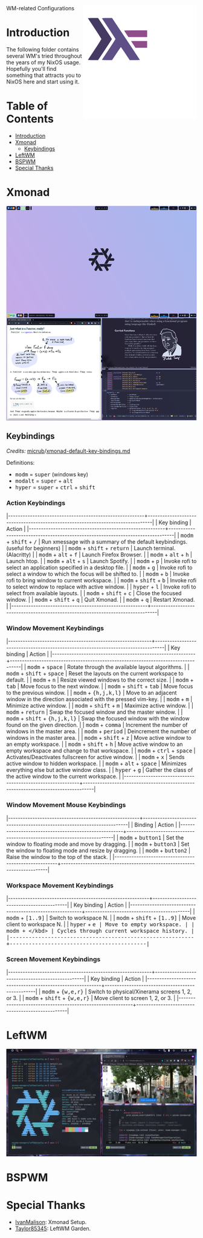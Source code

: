 <div style="font-size:30">
  <img alt="Xmonad Desktop" src="../../assets/Haskell.svg" align="right" width="300" height="300">
  WM-related Configurations
</div>

# Introduction
The following folder contains several WM's tried throughout the years of my NixOS usage. Hopefully you'll find something that attracts you to NixOS here and start using it.

# Table of Contents
- [Introduction](#introduction)
- [Xmonad](#xmonad)
  - [Keybindings](#keybindings)
- [LeftWM](#leftwm)
- [BSPWM](#bspwm)
- [Special Thanks](#special-thanks)

# Xmonad
<img alt="Xmonad Desktop" src="../../assets/xmonad-desktop.png" align="center">

## Keybindings
*Credits:* [micrub](https://gist.github.com)/[xmonad-default-key-bindings.md](https://gist.github.com/micrub/aeebe7eb4d2df9e5e203e76a0fd89542)

Definitions:
- <kbd>modm</kbd> = <kbd>super</kbd> (windows key)
- <kbd>modalt</kbd> = <kbd>super</kbd> + <kbd>alt</kbd>
- <kbd>hyper</kbd> = <kbd>super</kbd> + <kbd>ctrl</kbd> + <kbd>shift</kbd>

### Action Keybindings
|--------------------------------------------------------+--------------------------------------------------------------------------------|
| Key binding                                            | Action                                                                         |
|--------------------------------------------------------+--------------------------------------------------------------------------------|
| <kbd>modm</kbd> + <kbd>shift</kbd> + <kbd>/</kbd>      | Run xmessage with a summary of the default keybindings. (useful for beginners) |
| <kbd>modm</kbd> + <kbd>shift</kbd> + <kbd>return</kbd> | Launch terminal. (Alacritty)                                                   |
| <kbd>modm</kbd> + <kbd>alt</kbd> + <kbd>f</kbd>        | Launch Firefox Browser.                                                        |
| <kbd>modm</kbd> + <kbd>alt</kbd> + <kbd>h</kbd>        | Launch htop.                                                                   |
| <kbd>modm</kbd> + <kbd>alt</kbd> + <kbd>s</kbd>        | Launch Spotify.                                                                |
| <kbd>modm</kbd> + <kbd>p</kbd>                         | Invoke rofi to select an application specified in a desktop file.              |
| <kbd>modm</kbd> + <kbd>g</kbd>                         | Invoke rofi to select a window to which the focus will be shifted to.          |
| <kbd>modm</kbd> + <kbd>b</kbd>                         | Invoke rofi to bring window to current workspace.                              |
| <kbd>modm</kbd> + <kbd>shift</kbd> + <kbd>b</kbd>      | Invoke rofi to select window to replace with active window.                    |
| <kbd>hyper</kbd> + <kbd>l</kbd>                        | Invoke rofi to select from available layouts.                                  |
| <kbd>modm</kbd> + <kbd>shift</kbd> + <kbd>c</kbd>      | Close the focused window.                                                      |
| <kbd>modm</kbd> + <kbd>shift</kbd> + <kbd>q</kbd>      | Quit Xmonad.                                                                   |
| <kbd>modm</kbd> + <kbd>q</kbd>                         | Restart Xmonad.                                                                |
|--------------------------------------------------------+--------------------------------------------------------------------------------|

### Window Movement Keybindings
|-----------------------------------------------------------+----------------------------------------------------------------------------------|
| Key binding                                               | Action                                                                           |
|-----------------------------------------------------------+----------------------------------------------------------------------------------|
| <kbd>modm</kbd> + <kbd>space</kbd>                        | Rotate through the available layout algorithms.                                  |
| <kbd>modm</kbd> + <kbd>shift</kbd> + <kbd>space</kbd>     | Reset the layouts on the current workspace to default.                           |
| <kbd>modm</kbd> + <kbd>n</kbd>                            | Resize viewed windows to the correct size.                                       |
| <kbd>modm</kbd> + <kbd>tab</kbd>                          | Move focus to the next window.                                                   |
| <kbd>modm</kbd> + <kbd>shift</kbd> + <kbd>tab</kbd>       | Move focus to the previous window.                                               |
| <kbd>modm</kbd> + <kbd>{h,j,k,l}</kbd>                    | Move to an adjacent window in the direction associated with the pressed vim-key. |
| <kbd>modm</kbd> + <kbd>m</kbd>                            | Minimize active window.                                                          |
| <kbd>modm</kbd> + <kbd>shift</kbd> + <kbd>m</kbd>         | Maximize active window.                                                          |
| <kbd>modm</kbd> + <kbd>return</kbd>                       | Swap the focused window and the master window.                                   |
| <kbd>modm</kbd> + <kbd>shift</kbd> + <kbd>{h,j,k,l}</kbd> | Swap the focused window with the window found on the given direction.            |
| <kbd>modm</kbd> + <kbd>comma</kbd>                        | Increment the number of windows in the master area.                              |
| <kbd>modm</kbd> + <kbd>period</kbd>                       | Deincrement the number of windows in the master area.                            |
| <kbd>modm</kbd> + <kbd>shift</kbd> + <kbd>z</kbd>         | Move active window to an empty workspace.                                        |
| <kbd>modm</kbd> + <kbd>shift</kbd> + <kbd>h</kbd>         | Move active window to an empty workspace and change to that workspace.           |
| <kbd>modm</kbd> + <kbd>ctrl</kbd> + <kbd>space</kbd>      | Activates/Deactivates fullscreen for active window.                              |
| <kbd>modm</kbd> + <kbd>x</kbd>                            | Sends active window to hidden workspace.                                         |
| <kbd>modm</kbd> + <kbd>alt</kbd> + <kbd>space</kbd>       | Minimizes everything else but active window class.                               |
| <kbd>hyper</kbd> + <kbd>g</kbd>                           | Gather the class of the active window to the current workspace.                  |
|-----------------------------------------------------------+----------------------------------------------------------------------------------|

### Window Movement Mouse Keybindings
|------------------------------------------------------+------------------------------------------------------------------------|
| Binding                                              | Action                                                                 |
|------------------------------------------------------+------------------------------------------------------------------------|
| <kbd>modm</kbd> + <kbd>button1</kbd>                 | Set the window to floating mode and move by dragging.                  |
| <kbd>modm</kbd> + <kbd>button3</kbd>                 | Set the window to floating mode and resize by dragging.                |
| <kbd>modm</kbd> + <kbd>button2</kbd>                 | Raise the window to the top of the stack.                              |
|------------------------------------------------------+------------------------------------------------------------------------|

### Workspace Movement Keybindings
|----------------------------------------------------------+-------------------------------------------|
| Key binding                                              | Action                                    |
|----------------------------------------------------------+-------------------------------------------|
| <kbd>modm</kbd> + <kbd>[1..9]</kbd>                      | Switch to workspace N.                    |
| <kbd>modm</kbd> + <kbd>shift</kbd> + <kbd>[1..9]</kbd>   | Move client to workspace N.               |
| <kbd>hyper</kbd> + <kbd>e                                | Move to empty workspace.                  |
| <kbd>modm</kbd> + <kbd>\</kbd>                           | Cycles through current workspace history. |
|----------------------------------------------------------+-------------------------------------------|

### Screen Movement Keybindings
|-----------------------------------------------------------+-------------------------------------------------|
| Key binding                                               | Action                                          |
|-----------------------------------------------------------+-------------------------------------------------|
| <kbd>modm</kbd> + <kbd>{w,e,r}</kbd>                      | Switch to physical/Xinerama screens 1, 2, or 3. |
| <kbd>modm</kbd> + <kbd>shift</kbd> + <kbd>{w,e,r}</kbd>   | Move client to screen 1, 2, or 3.               |
|-----------------------------------------------------------+-------------------------------------------------|

# LeftWM
<img alt="Xmonad Desktop" src="../../assets/leftwm-desktop.png" align="center">

# BSPWM

# Special Thanks
- [IvanMalison](https://github.com/IvanMalison): Xmonad Setup.
- [Taylor85345](https://github.com/taylor85345/leftwm-theme-garden): LeftWM Garden.
